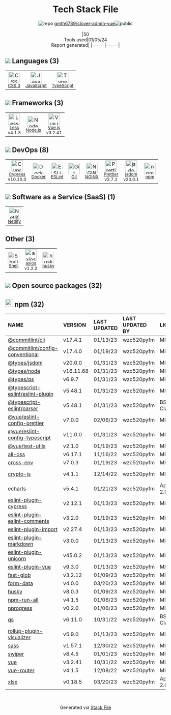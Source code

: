 <!--
&lt;--- Readme.md Snippet without images Start ---&gt;
## Tech Stack
gmth6789/clover-admin-vue is built on the following main stack:

- [Node.js](http://nodejs.org/) – Frameworks (Full Stack)
- [NGINX](http://nginx.org) – Web Servers
- [Less](http://lesscss.org/) – CSS Pre-processors / Extensions
- [JavaScript](https://developer.mozilla.org/en-US/docs/Web/JavaScript) – Languages
- [TypeScript](http://www.typescriptlang.org) – Languages
- [Netlify](https://www.netlify.com/) – Static Web Hosting
- [ESLint](http://eslint.org/) – Code Review
- [Vue.js](http://vuejs.org/) – Javascript UI Libraries
- [Shell](https://en.wikipedia.org/wiki/Shell_script) – Shells
- [axios](https://github.com/mzabriskie/axios) – Javascript Utilities & Libraries
- [Prettier](https://prettier.io/) – Code Review
- [jsdom](https://github.com/jsdom/jsdom) – Headless Browsers
- [Cypress](https://www.cypress.io/) – Javascript Testing Framework
- [Docker](https://www.docker.com/) – Virtual Machine Platforms & Containers

Full tech stack [here](/techstack.md)

&lt;--- Readme.md Snippet without images End ---&gt;

&lt;--- Readme.md Snippet with images Start ---&gt;
## Tech Stack
gmth6789/clover-admin-vue is built on the following main stack:

- <img width='25' height='25' src='https://img.stackshare.io/service/1011/n1JRsFeB_400x400.png' alt='Node.js'/> [Node.js](http://nodejs.org/) – Frameworks (Full Stack)
- <img width='25' height='25' src='https://img.stackshare.io/service/1052/YMxUfyWf.png' alt='NGINX'/> [NGINX](http://nginx.org) – Web Servers
- <img width='25' height='25' src='https://img.stackshare.io/service/1170/default_957cbc0168b4d37265e264469c888f776e57f42c.png' alt='Less'/> [Less](http://lesscss.org/) – CSS Pre-processors / Extensions
- <img width='25' height='25' src='https://img.stackshare.io/service/1209/javascript.jpeg' alt='JavaScript'/> [JavaScript](https://developer.mozilla.org/en-US/docs/Web/JavaScript) – Languages
- <img width='25' height='25' src='https://img.stackshare.io/service/1612/bynNY5dJ.jpg' alt='TypeScript'/> [TypeScript](http://www.typescriptlang.org) – Languages
- <img width='25' height='25' src='https://img.stackshare.io/service/2748/default_5dfbb146cf22182bca88c7d07f2515a5888fc12a.jpg' alt='Netlify'/> [Netlify](https://www.netlify.com/) – Static Web Hosting
- <img width='25' height='25' src='https://img.stackshare.io/service/3337/Q4L7Jncy.jpg' alt='ESLint'/> [ESLint](http://eslint.org/) – Code Review
- <img width='25' height='25' src='https://img.stackshare.io/service/3837/paeckCWC.png' alt='Vue.js'/> [Vue.js](http://vuejs.org/) – Javascript UI Libraries
- <img width='25' height='25' src='https://img.stackshare.io/service/4631/default_c2062d40130562bdc836c13dbca02d318205a962.png' alt='Shell'/> [Shell](https://en.wikipedia.org/wiki/Shell_script) – Shells
- <img width='25' height='25' src='https://img.stackshare.io/no-img-open-source.png' alt='axios'/> [axios](https://github.com/mzabriskie/axios) – Javascript Utilities & Libraries
- <img width='25' height='25' src='https://img.stackshare.io/service/7035/default_66f265943abed56bcdbfca1c866a4261b1fbb063.jpg' alt='Prettier'/> [Prettier](https://prettier.io/) – Code Review
- <img width='25' height='25' src='https://img.stackshare.io/service/7054/preview.jpeg' alt='jsdom'/> [jsdom](https://github.com/jsdom/jsdom) – Headless Browsers
- <img width='25' height='25' src='https://img.stackshare.io/service/9231/default_66c5c1a197dcd0232e41e4ab6299d119b4e165b3.png' alt='Cypress'/> [Cypress](https://www.cypress.io/) – Javascript Testing Framework
- <img width='25' height='25' src='https://img.stackshare.io/service/586/n4u37v9t_400x400.png' alt='Docker'/> [Docker](https://www.docker.com/) – Virtual Machine Platforms & Containers

Full tech stack [here](/techstack.md)

&lt;--- Readme.md Snippet with images End ---&gt;
-->
<div align="center">

# Tech Stack File
![](https://img.stackshare.io/repo.svg "repo") [gmth6789/clover-admin-vue](https://github.com/gmth6789/clover-admin-vue)![](https://img.stackshare.io/public_badge.svg "public")
<br/><br/>
|50<br/>Tools used|01/05/24 <br/>Report generated|
|------|------|
</div>

## <img src='https://img.stackshare.io/languages.svg'/> Languages (3)
<table><tr>
  <td align='center'>
  <img width='36' height='36' src='https://img.stackshare.io/service/6727/css.png' alt='CSS 3'>
  <br>
  <sub><a href="https://developer.mozilla.org/en-US/docs/Web/CSS/CSS3">CSS 3</a></sub>
  <br>
  <sub></sub>
</td>

<td align='center'>
  <img width='36' height='36' src='https://img.stackshare.io/service/1209/javascript.jpeg' alt='JavaScript'>
  <br>
  <sub><a href="https://developer.mozilla.org/en-US/docs/Web/JavaScript">JavaScript</a></sub>
  <br>
  <sub></sub>
</td>

<td align='center'>
  <img width='36' height='36' src='https://img.stackshare.io/service/1612/bynNY5dJ.jpg' alt='TypeScript'>
  <br>
  <sub><a href="http://www.typescriptlang.org">TypeScript</a></sub>
  <br>
  <sub></sub>
</td>

</tr>
</table>

## <img src='https://img.stackshare.io/frameworks.svg'/> Frameworks (3)
<table><tr>
  <td align='center'>
  <img width='36' height='36' src='https://img.stackshare.io/service/1170/default_957cbc0168b4d37265e264469c888f776e57f42c.png' alt='Less'>
  <br>
  <sub><a href="http://lesscss.org/">Less</a></sub>
  <br>
  <sub>v4.1.3</sub>
</td>

<td align='center'>
  <img width='36' height='36' src='https://img.stackshare.io/service/1011/n1JRsFeB_400x400.png' alt='Node.js'>
  <br>
  <sub><a href="http://nodejs.org/">Node.js</a></sub>
  <br>
  <sub></sub>
</td>

<td align='center'>
  <img width='36' height='36' src='https://img.stackshare.io/service/3837/paeckCWC.png' alt='Vue.js'>
  <br>
  <sub><a href="http://vuejs.org/">Vue.js</a></sub>
  <br>
  <sub>v3.2.41</sub>
</td>

</tr>
</table>

## <img src='https://img.stackshare.io/devops.svg'/> DevOps (8)
<table><tr>
  <td align='center'>
  <img width='36' height='36' src='https://img.stackshare.io/service/9231/default_66c5c1a197dcd0232e41e4ab6299d119b4e165b3.png' alt='Cypress'>
  <br>
  <sub><a href="https://www.cypress.io/">Cypress</a></sub>
  <br>
  <sub>v10.10.0</sub>
</td>

<td align='center'>
  <img width='36' height='36' src='https://img.stackshare.io/service/586/n4u37v9t_400x400.png' alt='Docker'>
  <br>
  <sub><a href="https://www.docker.com/">Docker</a></sub>
  <br>
  <sub></sub>
</td>

<td align='center'>
  <img width='36' height='36' src='https://img.stackshare.io/service/3337/Q4L7Jncy.jpg' alt='ESLint'>
  <br>
  <sub><a href="http://eslint.org/">ESLint</a></sub>
  <br>
  <sub></sub>
</td>

<td align='center'>
  <img width='36' height='36' src='https://img.stackshare.io/service/1046/git.png' alt='Git'>
  <br>
  <sub><a href="http://git-scm.com/">Git</a></sub>
  <br>
  <sub></sub>
</td>

<td align='center'>
  <img width='36' height='36' src='https://img.stackshare.io/service/1052/YMxUfyWf.png' alt='NGINX'>
  <br>
  <sub><a href="http://nginx.org">NGINX</a></sub>
  <br>
  <sub></sub>
</td>

<td align='center'>
  <img width='36' height='36' src='https://img.stackshare.io/service/7035/default_66f265943abed56bcdbfca1c866a4261b1fbb063.jpg' alt='Prettier'>
  <br>
  <sub><a href="https://prettier.io/">Prettier</a></sub>
  <br>
  <sub>v2.7.1</sub>
</td>

<td align='center'>
  <img width='36' height='36' src='https://img.stackshare.io/service/7054/preview.jpeg' alt='jsdom'>
  <br>
  <sub><a href="https://github.com/jsdom/jsdom">jsdom</a></sub>
  <br>
  <sub>v20.0.1</sub>
</td>

<td align='center'>
  <img width='36' height='36' src='https://img.stackshare.io/service/1120/lejvzrnlpb308aftn31u.png' alt='npm'>
  <br>
  <sub><a href="https://www.npmjs.com/">npm</a></sub>
  <br>
  <sub></sub>
</td>

</tr>
</table>

## <img src='https://img.stackshare.io/saas.svg'/> Software as a Service (SaaS) (1)
<table><tr>
  <td align='center'>
  <img width='36' height='36' src='https://img.stackshare.io/service/2748/default_5dfbb146cf22182bca88c7d07f2515a5888fc12a.jpg' alt='Netlify'>
  <br>
  <sub><a href="https://www.netlify.com/">Netlify</a></sub>
  <br>
  <sub></sub>
</td>

</tr>
</table>

## Other (3)
<table><tr>
  <td align='center'>
  <img width='36' height='36' src='https://img.stackshare.io/service/4631/default_c2062d40130562bdc836c13dbca02d318205a962.png' alt='Shell'>
  <br>
  <sub><a href="https://en.wikipedia.org/wiki/Shell_script">Shell</a></sub>
  <br>
  <sub></sub>
</td>

<td align='center'>
  <img width='36' height='36' src='https://img.stackshare.io/no-img-open-source.png' alt='axios'>
  <br>
  <sub><a href="https://github.com/mzabriskie/axios">axios</a></sub>
  <br>
  <sub>v1.2.2</sub>
</td>

<td align='center'>
  <img width='36' height='36' src='https://img.stackshare.io/service/9527/5502029.jpeg' alt='husky'>
  <br>
  <sub><a href="https://github.com/typicode/husky">husky</a></sub>
  <br>
  <sub></sub>
</td>

</tr>
</table>


## <img src='https://img.stackshare.io/group.svg' /> Open source packages (32)</h2>

## <img width='24' height='24' src='https://img.stackshare.io/service/1120/lejvzrnlpb308aftn31u.png'/> npm (32)

|NAME|VERSION|LAST UPDATED|LAST UPDATED BY|LICENSE|VULNERABILITIES|
|:------|:------|:------|:------|:------|:------|
|[@commitlint/cli](https://www.npmjs.com/@commitlint/cli)|v17.4.1|01/13/23|wzc520pyfm |MIT|N/A|
|[@commitlint/config-conventional](https://www.npmjs.com/@commitlint/config-conventional)|v17.4.0|01/19/23|wzc520pyfm |MIT|N/A|
|[@types/jsdom](https://www.npmjs.com/@types/jsdom)|v20.0.0|01/31/23|wzc520pyfm |MIT|N/A|
|[@types/node](https://www.npmjs.com/@types/node)|v16.11.68|01/31/23|wzc520pyfm |MIT|N/A|
|[@types/qs](https://www.npmjs.com/@types/qs)|v6.9.7|01/31/23|wzc520pyfm |MIT|N/A|
|[@typescript-eslint/eslint-plugin](https://www.npmjs.com/@typescript-eslint/eslint-plugin)|v5.48.1|01/31/23|wzc520pyfm |MIT|N/A|
|[@typescript-eslint/parser](https://www.npmjs.com/@typescript-eslint/parser)|v5.48.1|01/31/23|wzc520pyfm |BSD-2-Clause|N/A|
|[@vue/eslint-config-prettier](https://www.npmjs.com/@vue/eslint-config-prettier)|v7.0.0|02/06/23|wzc520pyfm |MIT|N/A|
|[@vue/eslint-config-typescript](https://www.npmjs.com/@vue/eslint-config-typescript)|v11.0.0|01/31/23|wzc520pyfm |MIT|N/A|
|[@vue/test-utils](https://www.npmjs.com/@vue/test-utils)|v2.1.0|01/19/23|wzc520pyfm |MIT|N/A|
|[ali-oss](https://www.npmjs.com/ali-oss)|v6.17.1|11/16/22|wzc520pyfm |MIT|N/A|
|[cross-env](https://www.npmjs.com/cross-env)|v7.0.3|01/19/23|wzc520pyfm |MIT|N/A|
|[crypto-js](https://www.npmjs.com/crypto-js)|v4.1.1|12/14/22|wzc520pyfm |MIT|[CVE-2023-46233](https://github.com/advisories/GHSA-xwcq-pm8m-c4vf) (Critical)|
|[echarts](https://www.npmjs.com/echarts)|v5.4.1|01/21/23|wzc520pyfm |Apache-2.0|N/A|
|[eslint-plugin-cypress](https://www.npmjs.com/eslint-plugin-cypress)|v2.12.1|01/13/23|wzc520pyfm |MIT|N/A|
|[eslint-plugin-eslint-comments](https://www.npmjs.com/eslint-plugin-eslint-comments)|v3.2.0|01/19/23|wzc520pyfm |MIT|N/A|
|[eslint-plugin-import](https://www.npmjs.com/eslint-plugin-import)|v2.27.4|01/13/23|wzc520pyfm |MIT|N/A|
|[eslint-plugin-markdown](https://www.npmjs.com/eslint-plugin-markdown)|v3.0.0|01/13/23|wzc520pyfm |MIT|N/A|
|[eslint-plugin-unicorn](https://www.npmjs.com/eslint-plugin-unicorn)|v45.0.2|01/13/23|wzc520pyfm |MIT|N/A|
|[eslint-plugin-vue](https://www.npmjs.com/eslint-plugin-vue)|v9.3.0|01/13/23|wzc520pyfm |MIT|N/A|
|[fast-glob](https://www.npmjs.com/fast-glob)|v3.2.12|01/09/23|wzc520pyfm |MIT|N/A|
|[form-data](https://www.npmjs.com/form-data)|v4.0.0|03/20/23|wzc520pyfm |MIT|N/A|
|[husky](https://www.npmjs.com/husky)|v8.0.3|01/09/23|wzc520pyfm |MIT|N/A|
|[npm-run-all](https://www.npmjs.com/npm-run-all)|v4.1.5|01/06/23|wzc520pyfm |MIT|N/A|
|[nprogress](https://www.npmjs.com/nprogress)|v0.2.0|01/06/23|wzc520pyfm |MIT|N/A|
|[qs](https://www.npmjs.com/qs)|v6.11.0|10/31/22|wzc520pyfm |BSD-3-Clause|N/A|
|[rollup-plugin-visualizer](https://www.npmjs.com/rollup-plugin-visualizer)|v5.9.0|01/13/23|wzc520pyfm |MIT|N/A|
|[sass](https://www.npmjs.com/sass)|v1.57.1|12/30/22|wzc520pyfm |MIT|N/A|
|[swiper](https://www.npmjs.com/swiper)|v8.4.5|01/01/23|wzc520pyfm |MIT|N/A|
|[vue](https://www.npmjs.com/vue)|v3.2.41|10/31/22|wzc520pyfm |MIT|N/A|
|[vue-router](https://www.npmjs.com/vue-router)|v4.1.5|12/08/22|wzc520pyfm |MIT|N/A|
|[xlsx](https://www.npmjs.com/xlsx)|v0.18.5|03/20/23|wzc520pyfm |Apache-2.0|[CVE-2023-30533](https://github.com/advisories/GHSA-4r6h-8v6p-xvw6) (High)|

<br/>
<div align='center'>

Generated via [Stack File](https://github.com/marketplace/stack-file)
